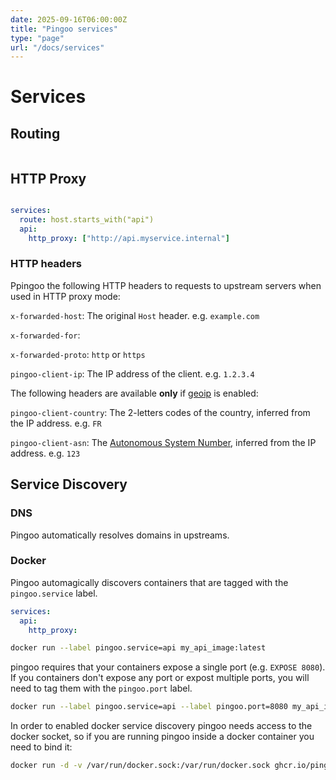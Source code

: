 ```yaml
---
date: 2025-09-16T06:00:00Z
title: "Pingoo services"
type: "page"
url: "/docs/services"
---
```



# Services


## Routing


```yml


```

## HTTP Proxy

```yml

services:
  route: host.starts_with("api")
  api:
    http_proxy: ["http://api.myservice.internal"]
```

### HTTP headers

Ppingoo the following HTTP headers to requests to upstream servers when used in HTTP proxy mode:


`x-forwarded-host`: The original `Host` header. e.g. `example.com`

`x-forwarded-for`:

`x-forwarded-proto`: `http` or `https`

`pingoo-client-ip`: The IP address of the client. e.g. `1.2.3.4`


The following headers are available **only** if [geoip](/docs/geoip) is enabled:

`pingoo-client-country`: The 2-letters codes of the country, inferred from the IP address. e.g. `FR`

`pingoo-client-asn`: The [Autonomous System Number](https://en.wikipedia.org/wiki/Autonomous_system_(Internet)), inferred from the IP address. e.g. `123`


## Service Discovery

### DNS

Pingoo automatically resolves domains in upstreams.

### Docker

Pingoo automagically discovers containers that are tagged with the `pingoo.service` label.

```yml
services:
  api:
    http_proxy:
```

```bash
docker run --label pingoo.service=api my_api_image:latest
```

pingoo requires that your containers expose a single port (e.g. `EXPOSE 8080`). If you containers don't expose any port or expost multiple ports, you will need to tag them with the `pingoo.port` label.


```bash
docker run --label pingoo.service=api --label pingoo.port=8080 my_api_image:latest
```


In order to enabled docker service discovery pingoo needs access to the docker socket, so if you are running pingoo inside a docker container you need to bind it:
```bash
docker run -d -v /var/run/docker.sock:/var/run/docker.sock ghcr.io/pingooio/pingoo
```

